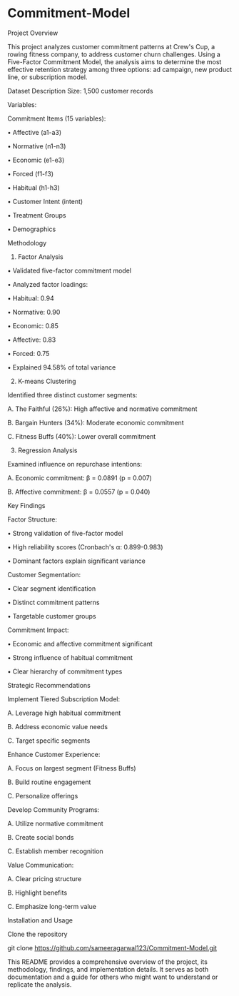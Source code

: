 # Commitment-Model

Project Overview

This project analyzes customer commitment patterns at Crew's Cup, a rowing fitness company, to address customer churn challenges. Using a Five-Factor Commitment Model, the analysis aims to determine the most effective retention strategy among three options: ad campaign, new product line, or subscription model.

Dataset Description
Size: 1,500 customer records

Variables:

Commitment Items (15 variables):

•	Affective (a1-a3)

•	Normative (n1-n3)

•	Economic (e1-e3)

•	Forced (f1-f3)

•	Habitual (h1-h3)

•	Customer Intent (intent)

•	Treatment Groups

•	Demographics


Methodology

1. Factor Analysis

•	Validated five-factor commitment model

•	Analyzed factor loadings:

•	Habitual: 0.94

•	Normative: 0.90

•	Economic: 0.85

•	Affective: 0.83

•	Forced: 0.75

•	Explained 94.58% of total variance


2. K-means Clustering

Identified three distinct customer segments:

A.	The Faithful (26%): High affective and normative commitment

B.	Bargain Hunters (34%): Moderate economic commitment

C.	Fitness Buffs (40%): Lower overall commitment


3. Regression Analysis

Examined influence on repurchase intentions:

A.	Economic commitment: β = 0.0891 (p = 0.007)

B.	Affective commitment: β = 0.0557 (p = 0.040)


Key Findings

Factor Structure:

•	Strong validation of five-factor model

•	High reliability scores (Cronbach's α: 0.899-0.983)

•	Dominant factors explain significant variance

Customer Segmentation:

•	Clear segment identification

•	Distinct commitment patterns

•	Targetable customer groups


Commitment Impact:

•	Economic and affective commitment significant

•	Strong influence of habitual commitment

•	Clear hierarchy of commitment types


Strategic Recommendations

Implement Tiered Subscription Model:

A.	Leverage high habitual commitment

B.	Address economic value needs

C.	Target specific segments

Enhance Customer Experience:

A.	Focus on largest segment (Fitness Buffs)

B.	Build routine engagement

C.	Personalize offerings


Develop Community Programs:

A.	Utilize normative commitment

B.	Create social bonds

C.	Establish member recognition


Value Communication:

A.	Clear pricing structure

B.	Highlight benefits

C.	Emphasize long-term value


Installation and Usage

Clone the repository

git clone https://github.com/sameeragarwal123/Commitment-Model.git

This README provides a comprehensive overview of the project, its methodology, findings, and implementation details. It serves as both documentation and a guide for others who might want to understand or replicate the analysis.
